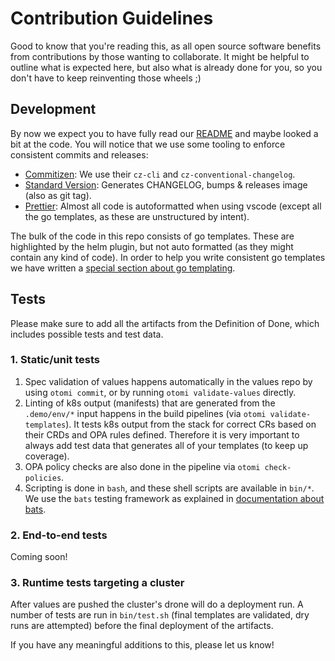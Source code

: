 # Contribution Guidelines

Good to know that you're reading this, as all open source software benefits from contributions by those wanting to collaborate. It might be helpful to outline what is expected here, but also what is already done for you, so you don't have to keep reinventing those wheels ;)

## Development

By now we expect you to have fully read our [README](../README.md) and maybe looked a bit at the code. You will notice that we use some tooling to enforce consistent commits and releases:

- [Commitizen](https://github.com/commitizen): We use their `cz-cli` and `cz-conventional-changelog`.
- [Standard Version](https://github.com/conventional-changelog/standard-version): Generates CHANGELOG, bumps & releases image (also as git tag).
- [Prettier](https://prettier.io): Almost all code is autoformatted when using vscode (except all the go templates, as these are unstructured by intent).

The bulk of the code in this repo consists of go templates. These are highlighted by the helm plugin, but not auto formatted (as they might contain any kind of code). In order to help you write consistent go templates we have written a [special section about go templating](./GO_TEMPLATING.md).

## Tests

Please make sure to add all the artifacts from the Definition of Done, which includes possible tests and test data.

### 1. Static/unit tests

1. Spec validation of values happens automatically in the values repo by using `otomi commit`, or by running `otomi validate-values` directly.
2. Linting of k8s output (manifests) that are generated from the `.demo/env/*` input happens in the build pipelines (via `otomi validate-templates`).
   It tests k8s output from the stack for correct CRs based on their CRDs and OPA rules defined.
   Therefore it is very important to always add test data that generates all of your templates (to keep up coverage).
3. OPA policy checks are also done in the pipeline via `otomi check-policies`.
4. Scripting is done in `bash`, and these shell scripts are available in `bin/*`. We use the `bats` testing framework as explained in [documentation about bats](./BATS.md).

### 2. End-to-end tests

Coming soon!

### 3. Runtime tests targeting a cluster

After values are pushed the cluster's drone will do a deployment run. A number of tests are run in `bin/test.sh` (final templates are validated, dry runs are attempted) before the final deployment of the artifacts.

If you have any meaningful additions to this, please let us know!
